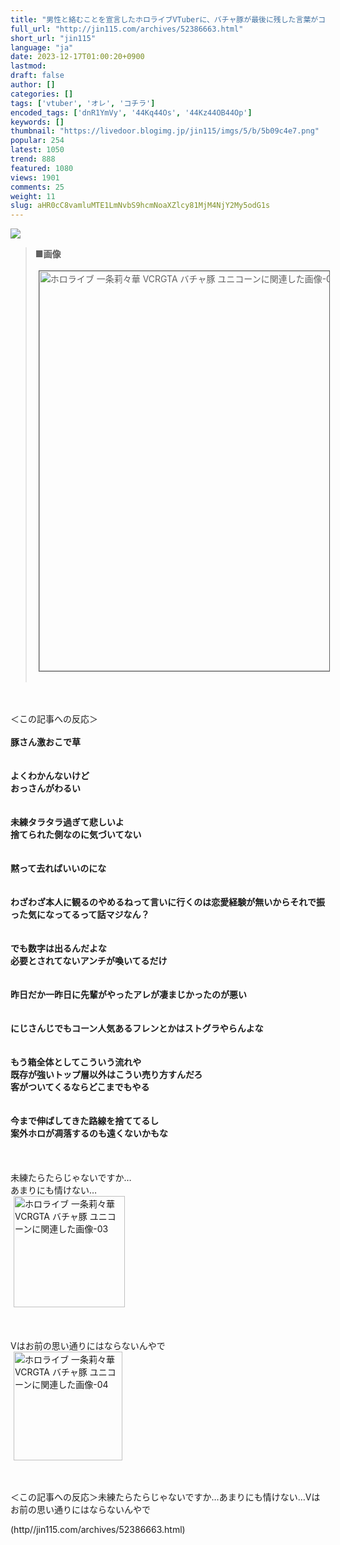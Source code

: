 ```yaml
---
title: "男性と絡むことを宣言したホロライブVTuberに、バチャ豚が最後に残した言葉がコチラ "
full_url: "http://jin115.com/archives/52386663.html"
short_url: "jin115"
language: "ja"
date: 2023-12-17T01:00:20+0900
lastmod: 
draft: false
author: []
categories: []
tags: ['vtuber', 'オレ', 'コチラ']
encoded_tags: ['dnR1YmVy', '44Kq44Os', '44Kz44OB44Op']
keywords: []
thumbnail: "https://livedoor.blogimg.jp/jin115/imgs/5/b/5b09c4e7.png"
popular: 254
latest: 1050
trend: 888
featured: 1080
views: 1901
comments: 25
weight: 11
slug: aHR0cC8vamluMTE1LmNvbS9hcmNoaXZlcy81MjM4NjY2My5odG1s
---
```


![](https://livedoor.blogimg.jp/jin115/imgs/5/b/5b09c4e7.png)

<div><a name='more'></a> <blockquote><b>■画像</b><br> <br> <img src='https//livedoor.blogimg.jp/jin115/imgs/2/f/2f088c29.jpg' width='640' border='1' hspace='5' class='pict' alt='ホロライブ 一条莉々華 VCRGTA バチャ豚 ユニコーンに関連した画像-02'><br> <br> </blockquote><br> <br> ＜この記事への反応＞<br> <br> <b>豚さん激おこで草</b><br> <br> <br> <b>よくわかんないけど<br> おっさんがわるい</b><br> <br> <br> <b>未練タラタラ過ぎて悲しいよ<br> 捨てられた側なのに気づいてない</b><br> <br> <br> <b>黙って去ればいいのにな</b><br> <br> <br> <b>わざわざ本人に観るのやめるねって言いに行くのは恋愛経験が無いからそれで振った気になってるって話マジなん？</b><br> <br> <br> <b>でも数字は出るんだよな<br> 必要とされてないアンチが喚いてるだけ</b><br> <br> <br> <b>昨日だか一昨日に先輩がやったアレが凄まじかったのが悪い</b><br> <br> <br> <b>にじさんじでもコーン人気あるフレンとかはストグラやらんよな</b><br> <br> <br> <b>もう箱全体としてこういう流れや<br> 既存が強いトップ層以外はこうい売り方すんだろ<br> 客がついてくるならどこまでもやる</b><br> <br> <br> <b>今まで伸ばしてきた路線を捨ててるし<br> 案外ホロが凋落するのも遠くないかもな</b><br> <br> <br> <br> 未練たらたらじゃないですか…<br> あまりにも情けない…<br> <img src='https//livedoor.blogimg.jp/jin115/imgs/e/1/e1278b49.gif' width='178' border='0' hspace='5' class='pict' alt='ホロライブ 一条莉々華 VCRGTA バチャ豚 ユニコーンに関連した画像-03'><br> <br> <br> <br> Vはお前の思い通りにはならないんやで<br> <img src='https//livedoor.blogimg.jp/jin115/imgs/3/0/3038b1da.gif' width='174' border='0' hspace='5' class='pict' alt='ホロライブ 一条莉々華 VCRGTA バチャ豚 ユニコーンに関連した画像-04'><br> <br> <br> <p>＜この記事への反応＞未練たらたらじゃないですか…あまりにも情けない…Vはお前の思い通りにはならないんやで</p></div>

(http//jin115.com/archives/52386663.html)
